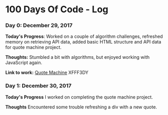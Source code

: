 # 100 Days Of Code - Log

### Day 0: December 29, 2017

**Today's Progress**: Worked on a couple of algorithm challenges, refreshed memory on retrieving API data, added basic HTML structure and API data for quote machine project.

**Thoughts:** Stumbled a bit with algorithms, but enjoyed working with JavaScript again.

**Link to work:** [Quote Machine](https://github.com/cmcorrales/simpsons-quote-machine)
XFFF3DY

### Day 1: December 30, 2017

**Today's Progress** I worked on completing the quote machine project. 

**Thoughts** Encountered some trouble refreshing a div with a new quote.
